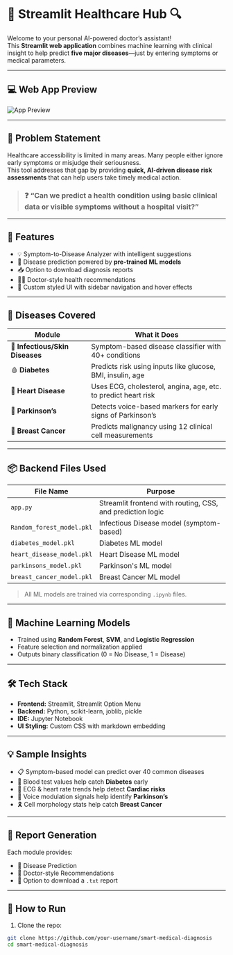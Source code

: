 # 🧠 Streamlit Healthcare Hub 🔍

Welcome to your personal AI-powered doctor’s assistant!  
This **Streamlit web application** combines machine learning with clinical insight to help predict **five major diseases**—just by entering symptoms or medical parameters.

---

## 💻 Web App Preview

![App Preview](https://github.com/user-attachments/assets/your-screenshot.png) <!-- Replace with your screenshot -->

---

## 🧠 Problem Statement

Healthcare accessibility is limited in many areas. Many people either ignore early symptoms or misjudge their seriousness.  
This tool addresses that gap by providing **quick, AI-driven disease risk assessments** that can help users take timely medical action.

> ### ❓ “Can we predict a health condition using basic clinical data or visible symptoms without a hospital visit?”

---

## 🚀 Features

- 💡 Symptom-to-Disease Analyzer with intelligent suggestions
- 🔬 Disease prediction powered by **pre-trained ML models**
- 📥 Option to download diagnosis reports
- 🧑‍⚕️ Doctor-style health recommendations
- 🎨 Custom styled UI with sidebar navigation and hover effects

---

## 🦠 Diseases Covered

| Module | What it Does |
|--------|---------------|
| 🧪 **Infectious/Skin Diseases** | Symptom-based disease classifier with 40+ conditions |
| 🩸 **Diabetes** | Predicts risk using inputs like glucose, BMI, insulin, age |
| 💓 **Heart Disease** | Uses ECG, cholesterol, angina, age, etc. to predict heart risk |
| 🧠 **Parkinson’s** | Detects voice-based markers for early signs of Parkinson’s |
| 🎀 **Breast Cancer** | Predicts malignancy using 12 clinical cell measurements |

---

## 📦 Backend Files Used

| File Name | Purpose |
|-----------|---------|
| `app.py` | Streamlit frontend with routing, CSS, and prediction logic |
| `Random_forest_model.pkl` | Infectious Disease model (symptom-based) |
| `diabetes_model.pkl` | Diabetes ML model |
| `heart_disease_model.pkl` | Heart Disease ML model |
| `parkinsons_model.pkl` | Parkinson's ML model |
| `breast_cancer_model.pkl` | Breast Cancer ML model |

> All ML models are trained via corresponding `.ipynb` files.

---

## 🧠 Machine Learning Models

- Trained using **Random Forest**, **SVM**, and **Logistic Regression**
- Feature selection and normalization applied
- Outputs binary classification (0 = No Disease, 1 = Disease)

---

## 🛠️ Tech Stack

- **Frontend:** Streamlit, Streamlit Option Menu
- **Backend:** Python, scikit-learn, joblib, pickle
- **IDE:** Jupyter Notebook 
- **UI Styling:** Custom CSS with markdown embedding

---

## 💡 Sample Insights

- 📋 Symptom-based model can predict over 40 common diseases
- 🧪 Blood test values help catch **Diabetes** early
- 💓 ECG & heart rate trends help detect **Cardiac risks**
- 🧠 Voice modulation signals help identify **Parkinson’s**
- 🎗️ Cell morphology stats help catch **Breast Cancer**

---

## 📄 Report Generation

Each module provides:
- 📍 Disease Prediction
- 📌 Doctor-style Recommendations
- 🧾 Option to download a `.txt` report

---

## 🚀 How to Run

1. Clone the repo:
```bash
git clone https://github.com/your-username/smart-medical-diagnosis
cd smart-medical-diagnosis
